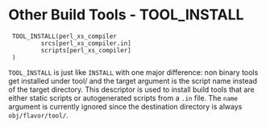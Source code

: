 # Other Build Tools - TOOL_INSTALL

     TOOL_INSTALL(perl_xs_compiler
             srcs[perl_xs_compiler.in]
             scripts[perl_xs_compiler]
     )

`TOOL_INSTALL` is just like `INSTALL` with one major difference: non binary
tools get installed under tool/ and the target argument is the script name
instead of the target directory. This descriptor is used to install build tools
that are either static scripts or autogenerated scripts from a `.in` file.
The `name` argument is currently ignored since the destination directory is
always `obj/flavor/tool/`.
